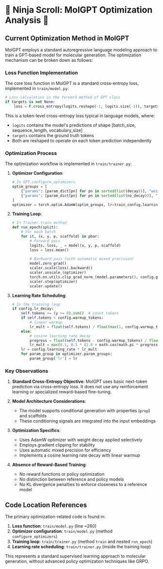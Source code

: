 # 🥷 Ninja Scroll: MolGPT Optimization Analysis 🥷

## Current Optimization Method in MolGPT

MolGPT employs a standard autoregressive language modeling approach to train a GPT-based model for molecular generation. The optimization mechanism can be broken down as follows:

### Loss Function Implementation

The core loss function in MolGPT is a standard cross-entropy loss, implemented in `train/model.py`:

```python
# Loss calculation in the forward method of GPT class
if targets is not None:
    loss = F.cross_entropy(logits.reshape(-1, logits.size(-1)), targets.view(-1))
```

This is a token-level cross-entropy loss typical in language models, where:
- `logits` contains the model's predictions of shape [batch_size, sequence_length, vocabulary_size]
- `targets` contains the ground truth tokens
- Both are reshaped to operate on each token prediction independently

### Optimization Process

The optimization workflow is implemented in `train/trainer.py`:

1. **Optimizer Configuration**:
   ```python
   # In GPT.configure_optimizers
   optim_groups = [
       {"params": [param_dict[pn] for pn in sorted(list(decay))], "weight_decay": train_config.weight_decay},
       {"params": [param_dict[pn] for pn in sorted(list(no_decay))], "weight_decay": 0.0},
   ]
   optimizer = torch.optim.AdamW(optim_groups, lr=train_config.learning_rate, betas=train_config.betas)
   ```

2. **Training Loop**:
   ```python
   # In Trainer.train method
   def run_epoch(split):
       # For each batch
       for it, (x, y, p, scaffold) in pbar:
           # Forward pass
           logits, loss, _ = model(x, y, p, scaffold)
           loss = loss.mean()
           
           # Backward pass (with automatic mixed precision)
           model.zero_grad()
           scaler.scale(loss).backward()
           scaler.unscale_(optimizer)
           torch.nn.utils.clip_grad_norm_(model.parameters(), config.grad_norm_clip)
           scaler.step(optimizer)
           scaler.update()
   ```

3. **Learning Rate Scheduling**:
   ```python
   # In the training loop
   if config.lr_decay:
       self.tokens += (y >= 0).sum()  # count tokens
       if self.tokens < config.warmup_tokens:
           # linear warmup
           lr_mult = float(self.tokens) / float(max(1, config.warmup_tokens))
       else:
           # cosine learning rate decay
           progress = float(self.tokens - config.warmup_tokens) / float(max(1, config.final_tokens - config.warmup_tokens))
           lr_mult = max(0.1, 0.5 * (1.0 + math.cos(math.pi * progress)))
       lr = config.learning_rate * lr_mult
       for param_group in optimizer.param_groups:
           param_group['lr'] = lr
   ```

### Key Observations

1. **Standard Cross-Entropy Objective**: MolGPT uses basic next-token prediction via cross-entropy loss. It does not use any reinforcement learning or specialized reward-based fine-tuning.

2. **Model Architecture Considerations**:
   - The model supports conditional generation with properties (`prop`) and scaffolds
   - These conditioning signals are integrated into the input embeddings

3. **Optimization Specifics**:
   - Uses AdamW optimizer with weight decay applied selectively
   - Employs gradient clipping for stability
   - Uses automatic mixed precision for efficiency
   - Implements a cosine learning rate decay with linear warmup

4. **Absence of Reward-Based Training**:
   - No reward functions or policy optimization
   - No distinction between reference and policy models
   - No KL divergence penalties to enforce closeness to a reference model

## Code Location References

The primary optimization-related code is found in:

1. **Loss function**: `train/model.py` (line ~260)
2. **Optimizer configuration**: `train/model.py` (method `configure_optimizers`)
3. **Training loop**: `train/trainer.py` (method `train` and nested `run_epoch`)
4. **Learning rate scheduling**: `train/trainer.py` (inside the training loop)

This represents a standard supervised learning approach to molecular generation, without advanced policy optimization techniques like GRPO. 